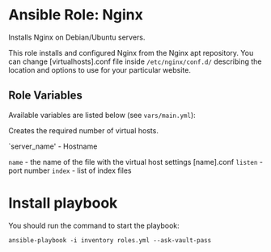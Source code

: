 # Ansible Role: Nginx

Installs Nginx on Debian/Ubuntu servers.

This role installs and configured Nginx from the Nginx apt repository. You can change [virtualhosts].conf file inside `/etc/nginx/conf.d/` describing the location and options to use for your particular website.

## Role Variables

Available variables are listed below (see `vars/main.yml`):


Creates the required number of virtual hosts.

`server_name' - Hostname

`name` - the name of the file with the virtual host settings [name].conf
`listen` - port number
`index` - list of index files

# Install playbook

You should run the command to start the playbook:

`ansible-playbook -i inventory roles.yml --ask-vault-pass`
